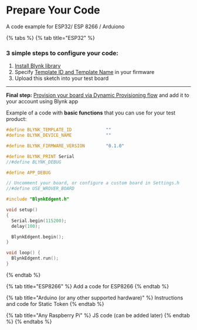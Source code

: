 # Prepare Your Code

A code example for ESP32/ ESP 8266 / Arduiono 

{% tabs %}
{% tab title="ESP32" %}
### 3 simple steps to configure your code:
1. [Install Blynk library](http://help.blynk.cc/en/articles/512105-how-to-install-blynk-library-for-arduino-ide)
2. Specify [Template ID and Template Name](getting-started/working-with-templates/prepare-code.md) in your firmware
3. Upload this sketch into your test board
****
**Final step:** [Provision your board via Dynamic Provisioning flow](https://docs.blynk.io/en/getting-started/activating-devices#3-add-device) and add it to your account using Blynk app



Example of a code with **basic functions** that you can use for your test product:

```cpp
#define BLYNK_TEMPLATE_ID             ""
#define BLYNK_DEVICE_NAME             ""

#define BLYNK_FIRMWARE_VERSION        "0.1.0"

#define BLYNK_PRINT Serial
//#define BLYNK_DEBUG

#define APP_DEBUG

// Uncomment your board, or configure a custom board in Settings.h
//#define USE_WROVER_BOARD

#include "BlynkEdgent.h"

void setup()
{
  Serial.begin(115200);
  delay(100);

  BlynkEdgent.begin();
}

void loop() {
  BlynkEdgent.run();
}
```
{% endtab %}

{% tab title="ESP8266" %}
Add a code for ESP8266
{% endtab %}

{% tab title="Arduino \(or any other supported hardware\)" %}
Instructions and code for Static Token
{% endtab %}

{% tab title="Any Raspberry Pi" %}
JS code \(can be added later\)
{% endtab %}
{% endtabs %}



